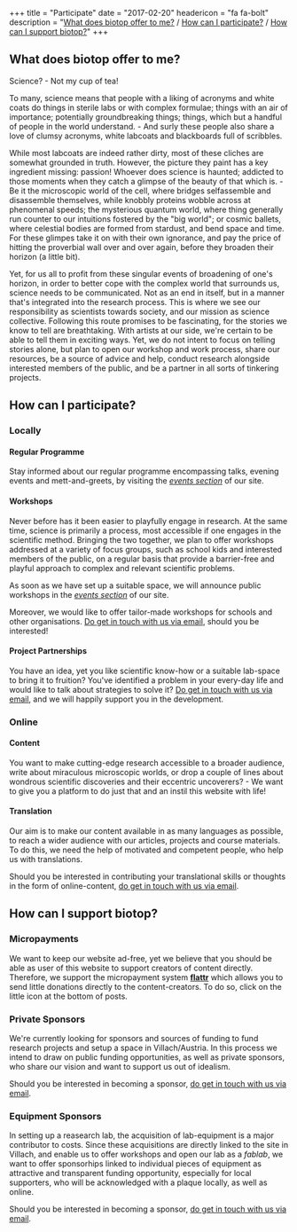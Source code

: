 +++
title = "Participate"
date = "2017-02-20"
headericon = "fa fa-bolt"
description = "[What does biotop offer to me?](#what-does-biotop-offer-to-me) / [How can I participate?](#how-can-i-participate) / [How can I support biotop?](#how-can-i-support-biotop)"
+++

## What does biotop offer to me?
Science? - Not my cup of tea!

To many, science means that people with a liking of acronyms and white coats do things in sterile labs or with complex formulae; things with an air of importance; potentially groundbreaking things; things, which but a handful of people in the world understand. - And surly these people also share a love of clumsy acronyms, white labcoats and blackboards full of scribbles.

While most labcoats are indeed rather dirty, most of these cliches are somewhat grounded in truth. However, the picture they paint has a key ingredient missing: passion!
Whoever does science is haunted; addicted to those moments when they catch a glimpse of the beauty of that which is. - Be it the microscopic world of the cell, where bridges selfassemble and disassemble themselves, while knobbly proteins wobble across at phenomenal speeds; the mysterious quantum world, where thing generally run counter to our intuitions fostered by the "big world"; or cosmic ballets, where celestial bodies are formed from stardust, and bend space and time.
For these glimpes take it on with their own ignorance, and pay the price of hitting the proverbial wall over and over again, before they broaden their horizon (a little bit).

Yet, for us all to profit from these singular events of broadening of one's horizon, in order to better cope with the complex world that surrounds us, science needs to be communicated. Not as an end in itself, but in a manner that's integrated into the research process.
This is where we see our responsibility as scientists towards society, and our mission as science collective.
Following this route promises to be fascinating, for the stories we know to tell are breathtaking. With artists at our side, we're certain to be able to tell them in exciting ways.
Yet, we do not intent to focus on telling stories alone, but plan to open our workshop and work process, share our resources, be a source of advice and help, conduct research alongside interested members of the public, and be a partner in all sorts of tinkering projects.

## How can I participate?

### Locally

#### Regular Programme
Stay informed about our regular programme encompassing talks, evening events and mett-and-greets, by visiting the [*events section*](/en/event/) of our site.

#### Workshops
Never before has it been easier to playfully engage in research. At the same time, science is primarily a process, most accessible if one engages in the scientific method. Bringing the two together, we plan to offer workshops addressed at a variety of focus groups, such as school kids and interested members of the public, on a regular basis that provide a barrier-free and playful approach to complex and relevant scientific problems.

As soon as we have set up a suitable space, we will announce public workshops in the [*events section*](/en/event/) of our site.

Moreover, we would like to offer tailor-made workshops for schools and other organisations. [Do get in touch with us via email](mailto:info@biotop.co), should you be interested!

#### Project Partnerships
You have an idea, yet you like scientific know-how or a suitable lab-space to bring it to fruition? You've identified a problem in your every-day life and would like to talk about strategies to solve it?
[Do get in touch with us via email](mailto:info@biotop.co), and we will happily support you in the development.

### Online

#### Content
You want to make cutting-edge research accessible to a broader audience, write about miraculous microscopic worlds, or drop a couple of lines about wondrous scientific discoveries and their eccentric uncoverers? - We want to give you a platform to do just that and an instil this website with life!

#### Translation
Our aim is to make our content available in as many languages as possible, to reach a wider audience with our articles, projects and course materials. To do this, we need the help of motivated and competent people, who help us with translations.

Should you be interested in contributing your translational skills or thoughts in the form of online-content, [do get in touch with us via email](mailto:info@biotop.co).

## How can I support biotop?

### Micropayments
We want to keep our website ad-free, yet we believe that you should be able as user of this website to support creators of content directly. Therefore, we support the micropayment system [**flattr**](http://flattr.com) which allows you to send little donations directly to the content-creators. To do so, click on the little icon at the bottom of posts.

### Private Sponsors
We're currently looking for sponsors and sources of funding to fund research projects and setup a space in Villach/Austria. In this process we intend to draw on public funding opportunities, as well as private sponsors, who share our vision and want to support us out of idealism.

Should you be interested in becoming a sponsor, [do get in touch with us via email](mailto:info@biotop.co).

### Equipment Sponsors
In setting up a reasearch lab, the acquisition of lab-equipment is a major contributor to costs.
Since these acquisitions are directly linked to the site in Villach, and enable us to offer workshops and open our lab as a *fablab*, we want to offer sponsorhips linked to individual pieces of equipment as attractive and transparent funding opportunity, especially for local supporters, who will be acknowledged with a plaque locally, as well as online.

Should you be interested in becoming a sponsor, [do get in touch with us via email](mailto:info@biotop.co).
